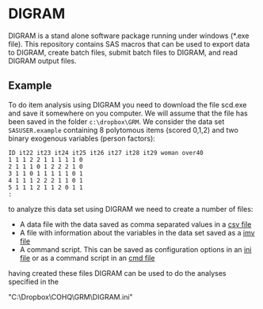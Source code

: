 # DIGRAM

DIGRAM is a stand alone software package running under windows (*.exe file). This repository contains SAS macros that can be used to export data to DIGRAM, create batch files, submit batch files to DIGRAM, and read DIGRAM output files.


## Example

To do item analysis using DIGRAM you need to download the file scd.exe and save it somewhere on you computer. We will assume that the file has been saved in the folder `c:\dropbox\GRM`. We consider the data set `SASUSER.example` containing 8 polytomous items (scored 0,1,2) and two binary exogenous variables (person factors):

```
ID it22 it23 it24 it25 it26 it27 it28 it29 woman over40 
1 1 1 2 2 1 1 1 1 1 0 
2 1 1 1 0 1 2 2 2 1 0 
3 1 1 0 1 1 1 1 1 0 1 
4 1 1 1 2 2 2 1 1 0 1 
5 1 1 1 2 1 1 2 0 1 1 
:
```

to analyze this data set using DIGRAM we need to create a number of files:

- A data file with the data saved as comma separated values in a [csv file](https://github.com/KarlBangChristensen/DIGRAM/blob/master/DIGRAM.csv)
- A file with information about the variables in the data set saved as a [imv file](https://github.com/KarlBangChristensen/DIGRAM/wiki/The-imv-file)
- A command script. This can be saved as configuration options in an [ini file](https://github.com/KarlBangChristensen/DIGRAM/wiki/The-ini-file) or as a command script in an [cmd file](https://github.com/KarlBangChristensen/DIGRAM/wiki/The-command-script)

having created these files DIGRAM can be used to do the analyses specified in the 



"C:\Dropbox\COHQ\GRM\DIGRAM.ini"
